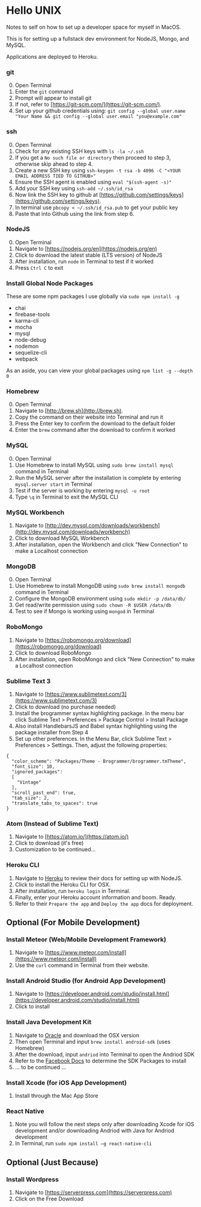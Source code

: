 # Hello UNIX
Notes to self on how to set up a developer space for myself in MacOS.

This is for setting up a fullstack dev environment for NodeJS, Mongo, and MySQL.

Applications are deployed to Heroku.


### git
0. Open Terminal
1. Enter the `git` command
2. Prompt will appear to install git
3. If not, refer to [https://git-scm.com/](https://git-scm.com/).
4. Set up your github credentials using:
	`git config --global user.name "Your Name && git config --global user.email "you@example.com"`



### ssh
0. Open Terminal
1. Check for any existing SSH keys with `ls -la ~/.ssh`
2. If you get a `No such file or directory` then proceed to step 3, otherwise skip ahead to step 4.
3. Create a new SSH key using `ssh-keygen -t rsa -b 4096 -C "<YOUR EMAIL ADDRESS TIED TO GITHUB>"`
4. Ensure the SSH agent is enabled using `eval "$(ssh-agent -s)"`
5. Add your SSH key using `ssh-add ~/.ssh/id_rsa`
6. Now link the SSH key to github at [https://github.com/settings/keys](https://github.com/settings/keys).
7. In terminal use `pbcopy < ~/.ssh/id_rsa.pub` to get your public key
8. Paste that into Github using the link from step 6.


### NodeJS
0. Open Terminal
1. Navigate to [https://nodejs.org/en](https://nodejs.org/en)
2. Click to download the latest stable (LTS version) of NodeJS
3. After installation, run `node` in Terminal to test if it worked
4. Press `Ctrl C` to exit


### Install Global Node Packages
These are some npm packages I use globally via `sudo npm install -g`

  - chai
  - firebase-tools
  - karma-cli
  - mocha
  - mysql
  - node-debug
  - nodemon
  - sequelize-cli
  - webpack

As an aside, you can view your global packages using `npm list -g --depth 0`


### Homebrew
0. Open Terminal
1. Navigate to [http://brew.sh](http://brew.sh).
2. Copy the command on their website into Terminal and run it
3. Press the Enter key to confirm the download to the default folder
4. Enter the `brew` command after the download to confirm it worked


### MySQL
0. Open Terminal
1. Use Homebrew to install MySQL using `sudo brew install mysql` command in Terminal
2. Run the MySQL server after the installation is complete by entering `mysql.server start` in Terminal
3. Test if the server is working by entering `mysql -u root` 
4. Type `\q` in Terminal to exit the MySQL CLI


### MySQL Workbench
1. Navigate to [http://dev.mysql.com/downloads/workbench](http://dev.mysql.com/downloads/workbench)
2. Click to download MySQL Workbench
3. After installation, open the Workbench and click "New Connection" to make a Localhost connection


### MongoDB
0. Open Terminal
1. Use Homebrew to install MongoDB using `sudo brew install mongodb` command in Terminal
2. Configure the MongoDB environment using `sudo mkdir -p /data/db/`
3. Get read/write permission using `sudo chown -R $USER /data/db`
4. Test to see if Mongo is working using `mongod` in Terminal


### RoboMongo
1. Navigate to [https://robomongo.org/download](https://robomongo.org/download)
2. Click to download RoboMongo
3. After installation, open RoboMongo and click "New Connection" to make a Localhost connection


### Sublime Text 3
1. Navigate to [https://www.sublimetext.com/3](https://www.sublimetext.com/3)
2. Click to download (no purchase needed)
3. Install the brogrammer syntax highlighting package. In the menu bar click Sublime Text > Preferences > Package Control > Install Package
4. Also install HandlebarsJS and Babel syntax highlighting using the package installer from Step 4
5. Set up other preferences. In the Menu Bar, click Sublime Text > Preferences > Settings. Then, adjust the following properties:

```
{
  "color_scheme": "Packages/Theme - Brogrammer/brogrammer.tmTheme",
  "font_size": 10,
  "ignored_packages":
  [
    "Vintage"
  ],
  "scroll_past_end": true,
  "tab_size": 2,
  "translate_tabs_to_spaces": true
}
```


### Atom (Instead of Sublime Text)
1. Navigate to [https://atom.io/](https://atom.io/)
2. Click to download (it's free)
3. Customization to be continued...


### Heroku CLI
1. Navigate to [Heroku](https://devcenter.heroku.com/articles/getting-started-with-nodejs#set-up) to review their docs for setting up with NodeJS.
2. Click to install the Heroku CLI for OSX.
3. After installation, run `heroku login` in Terminal.
4. Finally, enter your Heroku account information and boom. Ready.
5. Refer to their `Prepare the app` and `Deploy the app` docs for deployment.



## Optional (For Mobile Development)

### Install Meteor (Web/Mobile Development Framework)
1. Navigate to [https://www.meteor.com/install](https://www.meteor.com/install)
2. Use the `curl` command in Terminal from their website.


### Install Android Studio (for Android App Development)
1. Navigate to [https://developer.android.com/studio/install.html](https://developer.android.com/studio/install.html)
2. Click to install

### Install Java Development Kit
1. Navigate to [Oracle](http://www.oracle.com/technetwork/java/javase/downloads/jdk8-downloads-2133151.html) and download the OSX version
2. Then open Terminal and input `brew install android-sdk` (uses Homebrew)
3. After the download, input `andriod` into Terminal to open the Andriod SDK
4. Refer to the [Facebook Docs](http://facebook.github.io/react-native/docs/getting-started.html) to determine the SDK Packages to install
5. ... to be continued ...

### Install Xcode (for iOS App Development)
1. Install through the Mac App Store


### React Native
1. Note you will follow the next steps only after downloading Xcode for iOS development and/or downloading Andriod with Java for Andriod development
2. In Terminal, run `sudo npm install –g react-native-cli`



## Optional (Just Because)

### Install Wordpress
1. Navigate to [https://serverpress.com](https://serverpress.com)
2. Click on the Free Download

